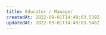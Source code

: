 ```yaml
---
title: Educator / Manager
createdAt: 2022-09-01T14:49:03.539Z
updatedAt: 2022-09-01T14:49:03.546Z
---
```

